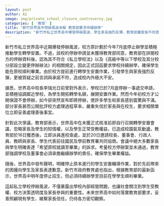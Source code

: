 ```yaml
---
layout: post
author: AI
image: img/private_school_closure_controversy.jpg
categories: [ '教育' ]
title: "新竹世界高中停辦風波未解 教育部要求持續辦學"
description: "新竹市私立世界高中爆發停辦風波，學生家長強烈反彈，教育部審查後不同意停辦，責令學校維持正常運作，確保在校生順利畢業，事件引發對學生權益、校方決策及家長參與的社會關注。"
---
```

新竹市私立世界高中近期爆發停辦風波，校方原計劃於今年7月底停止辦學並積極推動學生轉學安置。不過，該校的停辦申請並未獲得教育部同意，教育部在詳閱校方的停辦資料後，認為其不符合《私立學校法》以及《高級中等以下學校及其分校分部設立變更停辦辦法》的相關規定，因此正式回函要求學校持續辦學，確保學生能在原校順利畢業。由於校方提前進行轉學生安置作業，引發學生與家長強烈反彈，更被質疑之前言詞與承諾不符，造成校內外極大不安。

據悉，世界高中校長李瑞光日前曾對外表示，學校已於7月底停辦一事遞交申請，並積極協調鄰近學校，為學生開拓轉學名額，展開安置作業。然而今年初校方才公開保證不會停辦，如今卻突然宣布即將停辦，使許多學生和家長感到震驚與不滿。部分家長甚而公開批評校方處理過程草率，嚴重失信於家長與在校生，要求相關單位立即妥善處理善後事宜。

針對此次爭議，教育部表示，世界高中在未獲正式核准前即自行召開轉學安置會議，忽略家長及學生的知情權，以及學生正常受教權益，已造成校園氣氛動盪。教育部於16日獲悉後，立即派員進校查處，並於20日邀請校長、董事會、行政人員、教師與家長、學生代表前往國民及學前教育署共同協商。會議中絕大多數家長與學生明確表達「希望原校就讀至畢業」的訴求。考量校方停辦案並未通過，教育部強調學校及董事會必須承擔繼續辦學的責任，確保學生畢業權益。

隨後，世界高中發布聲明，明確停止原本進行的學生安置輔導作業，對於先前帶來的困擾向學生及家長表達歉意。新竹市政府教育處也指出，根據教育部的最新函示，世界高中明年度停止招生，但必須持續辦學至目前在學學生順利畢業。

這起私立學校停辦風波，不僅暴露出學校內部經營問題，也讓社會關注到學生受教權、校方決策透明度及家長參與的重要性。未來世界高中如何落實教育部要求，妥善照顧現有學生、維繫家長信任，仍待各方密切觀察。